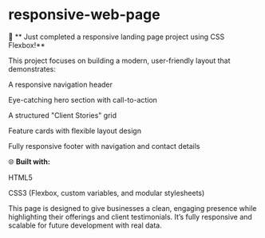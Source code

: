 # responsive-web-page
🚀 ** Just completed a responsive landing page project using CSS Flexbox!**

This project focuses on building a modern, user-friendly layout that demonstrates:

A responsive navigation header

Eye-catching hero section with call-to-action

A structured "Client Stories" grid

Feature cards with flexible layout design

Fully responsive footer with navigation and contact details

🌐 **Built with:**

HTML5

CSS3 (Flexbox, custom variables, and modular stylesheets)

This page is designed to give businesses a clean, engaging presence while highlighting their offerings and client testimonials. It’s fully responsive and scalable for future development with real data.



